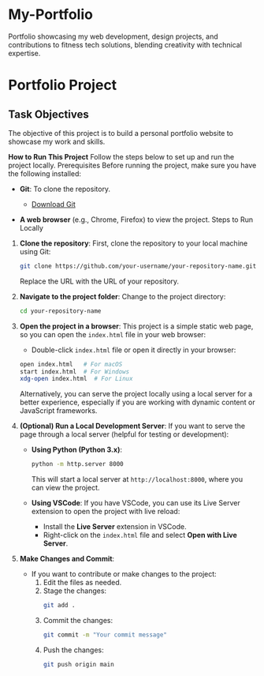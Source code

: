 # My-Portfolio
Portfolio showcasing my web development, design projects, and contributions to fitness tech solutions, blending creativity with technical expertise.

# Portfolio Project

## Task Objectives
The objective of this project is to build a personal portfolio website to showcase my work and skills.

**How to Run This Project**
Follow the steps below to set up and run the project locally.
Prerequisites
Before running the project, make sure you have the following installed:

- **Git**: To clone the repository.
  - [Download Git](https://git-scm.com/)

- **A web browser** (e.g., Chrome, Firefox) to view the project.
Steps to Run Locally
1. **Clone the repository**:
   First, clone the repository to your local machine using Git:
   ```bash
   git clone https://github.com/your-username/your-repository-name.git
   ```
   Replace the URL with the URL of your repository.

2. **Navigate to the project folder**:
   Change to the project directory:
   ```bash
   cd your-repository-name
   ```

3. **Open the project in a browser**:
   This project is a simple static web page, so you can open the `index.html` file in your web browser:
   - Double-click `index.html` file or open it directly in your browser:
   ```bash
   open index.html   # For macOS
   start index.html  # For Windows
   xdg-open index.html  # For Linux
   ```

   Alternatively, you can serve the project locally using a local server for a better experience, especially if you are working with dynamic content or JavaScript frameworks.

4. **(Optional) Run a Local Development Server**:
   If you want to serve the page through a local server (helpful for testing or development):
   - **Using Python (Python 3.x)**:
     ```bash
     python -m http.server 8000
     ```
     This will start a local server at `http://localhost:8000`, where you can view the project.

   - **Using VSCode**: If you have VSCode, you can use its Live Server extension to open the project with live reload:
     - Install the **Live Server** extension in VSCode.
     - Right-click on the `index.html` file and select **Open with Live Server**.

5. **Make Changes and Commit**:
   - If you want to contribute or make changes to the project:
     1. Edit the files as needed.
     2. Stage the changes:
        ```bash
        git add .
        ```
     3. Commit the changes:
        ```bash
        git commit -m "Your commit message"
        ```
     4. Push the changes:
        ```bash
        git push origin main
        ```

